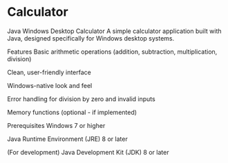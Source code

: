 # Calculator
Java Windows Desktop Calculator
A simple calculator application built with Java, designed specifically for Windows desktop systems.

Features
Basic arithmetic operations (addition, subtraction, multiplication, division)

Clean, user-friendly interface

Windows-native look and feel

Error handling for division by zero and invalid inputs

Memory functions (optional - if implemented)

Prerequisites
Windows 7 or higher

Java Runtime Environment (JRE) 8 or later

(For development) Java Development Kit (JDK) 8 or later
